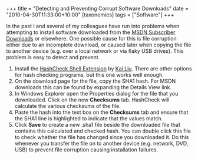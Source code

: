+++
title = "Detecting and Preventing Corrupt Software Downloads"
date = "2010-04-30T11:33:00+10:00"
[taxonomies]
tags = ["Software"]
+++

In the past I and several of my colleagues have run into problems when attempting to install
software downloaded from the [MSDN Subscriber
Downloads](http://msdn.microsoft.com/en-us/subscriptions/downloads/default.aspx) or elsewhere. One
possible cause for this is file corruption either due to an incomplete download, or caused later
when copying the file to another device (e.g. over a local network or via flaky USB drives). This
problem is easy to detect and prevent.

<!-- more -->

1. Install the [HashCheck Shell Extension](http://code.kliu.org/hashcheck/) by [Kai
   Liu](http://www.kailiu.com/). There are other options for hash checking programs, but this one
   works well enough.
1. On the download page for the file, copy the SHA1 hash. For MSDN downloads this can be found by
   expanding the Details View link.
1. In Windows Explorer open the Properties dialog for the file that you downloaded. Click on the new
   **Checksums** tab. HashCheck will calculate the various checksums of the file.
1. Paste the hash into the text box on the **Checksums** tab and ensure that the SHA1 line is
   highlighted to indicate that the values match.
1. Click **Save** to create a new .sha1 file beside the downloaded file that contains this
   calculated and checked hash. You can double click this file to check whether the file has changed
   since you downloaded it. Do this whenever you transfer the file on to another device (e.g.
   network, DVD, USB) to prevent file corruption causing installation failures.
